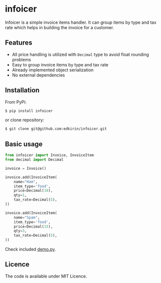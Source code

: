 # infoicer
Infoicer is a simple invoice items handler. It can group items by type and tax rate which helps in building the invoice for a customer.

## Features

- All price handling is utilized with `Decimal` type to avoid float rounding problems
- Easy to group invoice items by type and tax rate
- Already implemented object serialization
- No external dependencies

## Installation

From PyPi:

```bash
$ pip install infoicer
```

or clone repository:

```bash
$ git clone git@github.com:edkirin/infoicer.git
```

## Basic usage

```python
from infoicer import Invoice, InvoiceItem
from decimal import Decimal

invoice = Invoice()

invoice.add(InvoiceItem(
    name="Ham",
    item_type='food',
    price=Decimal(10),
    qty=1,
    tax_rate=Decimal(5),
))

invoice.add(InvoiceItem(
    name="Spam",
    item_type='food',
    price=Decimal(15),
    qty=3,
    tax_rate=Decimal(5),
))
```

Check included [demo.py](https://github.com/edkirin/infoicer/blob/master/demo.py).

## Licence

The code is available under MIT Licence.